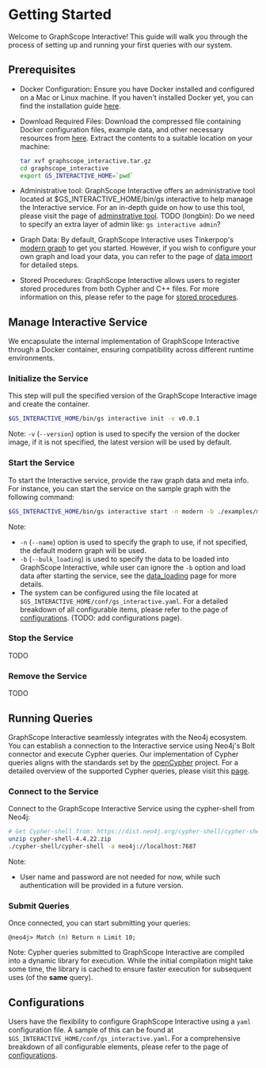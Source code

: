 # Getting Started

Welcome to GraphScope Interactive! This guide will walk you through the process of setting up and running your first queries with our system.

## Prerequisites
- Docker Configuration: Ensure you have Docker installed and configured on a Mac or Linux machine. If you haven't installed Docker yet, you can find the installation guide [here](https://docs.docker.com/get-docker/).

- Download Required Files: Download the compressed file containing Docker configuration files, example data, and other necessary resources from [here](TODO). Extract the contents to a suitable location on your machine:
  ```bash
  tar xvf graphscope_interactive.tar.gz
  cd graphscope_interactive
  export GS_INTERACTIVE_HOME=`pwd`
  ```
- Administrative tool: GraphScope Interactive offers an administrative tool located at $GS_INTERACTIVE_HOME/bin/gs interactive to help manage the Interactive service. For an in-depth guide on how to use this tool, please visit the page of [adminstrative tool](./tools/gs_interactive_admin.md). TODO (longbin): Do we need to specify an extra layer of admin like: `gs interactive admin`?

- Graph Data: By default, GraphScope Interactive uses Tinkerpop's [modern graph](https://tinkerpop.apache.org/docs/current/tutorials/getting-started/) to get you started. However, if you wish to configure your own graph and load your data, you can refer to the page of [data import](./data_import.md) for detailed steps.

- Stored Procedures: GraphScope Interactive allows users to register stored procedures from both Cypher and C++ files. For more information on this, please refer to the page for [stored procedures](TODO).
  

## Manage Interactive Service
We encapsulate the internal implementation of GraphScope Interactive through a Docker container, ensuring compatibility across different runtime environments.

### Initialize the Service
This step will pull the specified version of the GraphScope Interactive image and create the container. 

```bash
$GS_INTERACTIVE_HOME/bin/gs interactive init -v v0.0.1
```

Note: `-v` (`--version`) option is used to specify the version of the docker image, if it is not specified, the latest version will be used by default.

### Start the Service
To start the Interactive service, provide the raw graph data and meta info. For instance, you can start the service on the sample graph with the following command:

```bash
$GS_INTERACTIVE_HOME/bin/gs interactive start -n modern -b ./examples/modern_graph.yaml
```

Note: 

- `-n` (`--name`) option is used to specify the graph to use, if not specified, the default modern graph will be used.
- `-b` (`--bulk_loading`) is used to specify the data to be loaded into GraphScope Interactive, while user can ignore the `-b` option and load data after starting the service, see the [data_loading](./data_loading.md) page for more details.
- The system can be configured using the file located at `$GS_INTERACTIVE_HOME/conf/gs_interactive.yaml`. For a detailed breakdown of all configurable items, please refer to the page of [configurations](./configurations.md). (TODO: add configurations page).

### Stop the Service
TODO 

### Remove the Service
TODO

## Running Queries
GraphScope Interactive seamlessly integrates with the Neo4j ecosystem. You can establish a connection to the Interactive service using Neo4j's Bolt connector and execute Cypher queries. Our implementation of Cypher queries aligns with the standards set by the [openCypher](http://www.opencypher.org/) project. For a detailed overview of the supported Cypher queries, please visit this [page](https://graphscope.io/docs/latest/interactive_engine/neo4j/supported_cypher).

### Connect to the Service
Connect to the GraphScope Interactive Service using the cypher-shell from Neo4j:

```bash
# Get Cypher-shell from: https://dist.neo4j.org/cypher-shell/cypher-shell-4.4.22.zip
unzip cypher-shell-4.4.22.zip
./cypher-shell/cypher-shell -a neo4j://localhost:7687
```

Note: 
- User name and password are not needed for now, while such authentication will be provided in a future version. 

### Submit Queries
Once connected, you can start submitting your queries:

```cypher
@neo4j> Match (n) Return n Limit 10;
```

Note: Cypher queries submitted to GraphScope Interactive are compiled into a dynamic library for execution. While the initial compilation might take some time, the library is cached to ensure faster execution for subsequent uses (of the **same** query).

## Configurations
Users have the flexibility to configure GraphScope Interactive using a `yaml` configuration file. A sample of this can be found at `$GS_INTERACTIVE_HOME/conf/gs_interactive.yaml`. For a comprehensive breakdown of all configurable elements, please refer to the page of [configurations](./configurations.md).